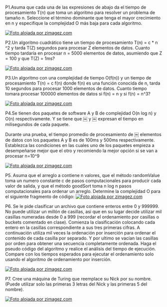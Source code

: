 P1.Asuma que cada una de las expresiones de abajo da el tiempo de procesamiento T(n) que toma un algoritmo para resolver un problema de tamaño n. Seleccione el término dominante que tenga el mayor crecimiento en n y especifique la complejidad O más baja para cada algoritmo.<a href="http://es.zimagez.com/zimage/pregunta1.php" target="_blank" title="Foto alojada por zimagez.com"><img src="http://es.zimagez.com/miniature/pregunta1.png" alt="Foto alojada por zimagez.com" /></a>P2.Un algoritmo cuadrático tiene un tiempo de procesamiento T(n) = c * n ^2 y tarda T(Z) segundos para procesar Z elementos de datos. Cuanto tiempo tardaría en procesar n = 5000 elementos de datos, asumiendo que Z = 100 y que T(Z) = 1ms?<a href="http://es.zimagez.com/zimage/pregunta2.php" target="_blank" title="Foto alojada por zimagez.com"><img src="http://es.zimagez.com/miniature/pregunta2.png" alt="Foto alojada por zimagez.com" /></a>P3.Un algoritmo con una complejidad de tiempo O(f(n)) y un tiempo de procesamiento T(n) = c f(n) donde f(n) es una función conocida de n, tarda 10 segundos para procesar 1000 elementos de datos.  Cuanto tiempo tomara procesar 100000 elementos de datos si f(n) = n y si f(n) = n^3?<a href="http://es.zimagez.com/zimage/pregunta3.php" target="_blank" title="Foto alojada por zimagez.com"><img src="http://es.zimagez.com/miniature/pregunta3.png" alt="Foto alojada por zimagez.com" /></a>P4.Se tienen dos paquetes de software A y B de complejidad O(n log n) y O(n) respectivamente. Y se tiene que￼ y￼expresan el tiempo en milisegundos de cada paquete.Durante una prueba, el tiempo promedio de procesamiento de ￼ elementos de datos con los paquetes A y B es de 100ms y 500ms respectivamente.  Establezca las condiciones en las cuales uno de los paquetes empieza a desempeñarse mejor que el otro y recomiendo la mejor opción si se van a procesar n=10^9<a href="http://es.zimagez.com/zimage/pregunta4.php" target="_blank" title="Foto alojada por zimagez.com"><img src="http://es.zimagez.com/miniature/pregunta4.png" alt="Foto alojada por zimagez.com" /></a>P5. Asuma que el arreglo a contiene n valores, que el método randomValue toma un numero constante c de pasos computacionales para producir cada valor de salida, y que el método goodSort toma n log n pasos computacionales para ordenar un arreglo. Determine la complejidad O para el siguiente fragmento de código:<a href="http://es.zimagez.com/zimage/pregunta5.php" target="_blank" title="Foto alojada por zimagez.com"><img src="http://es.zimagez.com/miniature/pregunta5.png" alt="Foto alojada por zimagez.com" /></a>P6. Se le pide clasificar un archivo que contiene enteros entre 0 y 999999. No puede utilizar un millón de casillas, asi que en su lugar decide utilizar mil casillas numeradas desde 0 a 999 (recordar el ordenamiento por casillas o buckets comentado en clase). Comienza la clasificación colocando cada entero en la casillas correspondiente a sus tres primeras cifras. A continuación utiliza mil veces la ordenación por inserción para ordenar el contenido de cada casilla por separado.Y por ultimo se vacían las casillas por orden para obtener una secuencia completamente ordenada.Haga el pseudo código del algoritmo y realice el análisis del tiempo de ejecución. Compare con los tiempos esperados para ejecutar el ordenamiento solo usando el algoritmo de ordenamiento por inserción.<a href="http://es.zimagez.com/zimage/pregunta7.php" target="_blank" title="Foto alojada por zimagez.com"><img src="http://es.zimagez.com/miniature/pregunta7.png" alt="Foto alojada por zimagez.com" /></a>P7. Cree una máquina de Turing que reemplace su Nick por su nombre. (Puede utilizar solo las primeras 3 letras del Nick y las primeras 5 del nombre).<a href="http://es.zimagez.com/zimage/pregunta6.php" target="_blank" title="Foto alojada por zimagez.com"><img src="http://es.zimagez.com/miniature/pregunta6.png" alt="Foto alojada por zimagez.com" /></a>